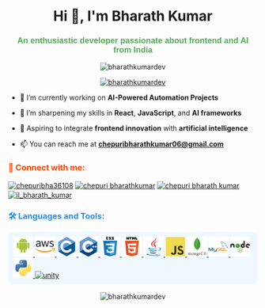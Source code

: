 <h1 align="center">Hi 👋, I'm Bharath Kumar</h1>
<h3 align="center" style="color: #4CAF50; font-family: 'Comic Sans MS', cursive, sans-serif;">An enthusiastic developer passionate about frontend and AI from India</h3>

<p align="center"> <img src="https://komarev.com/ghpvc/?username=bharathkumardev&label=Profile%20views&color=ff69b4&style=flat" alt="bharathkumardev" /> </p>

<p align="center"> <a href="https://github.com/ryo-ma/github-profile-trophy"><img src="https://github-profile-trophy.vercel.app/?username=bharathkumardev&theme=gruvbox" alt="bharathkumardev" /></a> </p>

- 🔭 I’m currently working on **AI-Powered Automation Projects**

- 🌱 I’m sharpening my skills in **React**, **JavaScript**, and **AI frameworks**

- 🎯 Aspiring to integrate **frontend innovation** with **artificial intelligence**

- 📫 You can reach me at **chepuribharathkumar06@gmail.com**

<h3 align="left" style="color: #ff4500;">📱 Connect with me:</h3>
<p align="left">
<a href="https://twitter.com/chepuribha36108" target="blank"><img align="center" src="https://raw.githubusercontent.com/rahuldkjain/github-profile-readme-generator/master/src/images/icons/Social/twitter.svg" alt="chepuribha36108" height="30" width="40" /></a>
<a href="https://linkedin.com/in/chepuri-bharathkumar" target="blank"><img align="center" src="https://raw.githubusercontent.com/rahuldkjain/github-profile-readme-generator/master/src/images/icons/Social/linked-in-alt.svg" alt="chepuri bharathkumar" height="30" width="40" /></a>
<a href="https://fb.com/chepuri.bharath.kumar" target="blank"><img align="center" src="https://raw.githubusercontent.com/rahuldkjain/github-profile-readme-generator/master/src/images/icons/Social/facebook.svg" alt="chepuri bharath kumar" height="30" width="40" /></a>
<a href="https://instagram.com/il_bharath_kumar" target="blank"><img align="center" src="https://raw.githubusercontent.com/rahuldkjain/github-profile-readme-generator/master/src/images/icons/Social/instagram.svg" alt="il_bharath_kumar" height="30" width="40" /></a>
</p>

<h3 align="left" style="color: #1e90ff;">🛠️ Languages and Tools:</h3>
<p align="left" style="background-color: #f0f8ff; padding: 10px; border-radius: 8px;"> 
<a href="https://developer.android.com" target="_blank" rel="noreferrer"> <img src="https://raw.githubusercontent.com/devicons/devicon/master/icons/android/android-original-wordmark.svg" alt="android" width="40" height="40"/> </a> 
<a href="https://aws.amazon.com" target="_blank" rel="noreferrer"> <img src="https://raw.githubusercontent.com/devicons/devicon/master/icons/amazonwebservices/amazonwebservices-original-wordmark.svg" alt="aws" width="40" height="40"/> </a> 
<a href="https://www.cprogramming.com/" target="_blank" rel="noreferrer"> <img src="https://raw.githubusercontent.com/devicons/devicon/master/icons/c/c-original.svg" alt="c" width="40" height="40"/> </a> 
<a href="https://www.w3schools.com/cpp/" target="_blank" rel="noreferrer"> <img src="https://raw.githubusercontent.com/devicons/devicon/master/icons/cplusplus/cplusplus-original.svg" alt="cplusplus" width="40" height="40"/> </a> 
<a href="https://www.w3schools.com/css/" target="_blank" rel="noreferrer"> <img src="https://raw.githubusercontent.com/devicons/devicon/master/icons/css3/css3-original-wordmark.svg" alt="css3" width="40" height="40"/> </a> 
<a href="https://www.w3.org/html/" target="_blank" rel="noreferrer"> <img src="https://raw.githubusercontent.com/devicons/devicon/master/icons/html5/html5-original-wordmark.svg" alt="html5" width="40" height="40"/> </a> 
<a href="https://www.java.com" target="_blank" rel="noreferrer"> <img src="https://raw.githubusercontent.com/devicons/devicon/master/icons/java/java-original.svg" alt="java" width="40" height="40"/> </a> 
<a href="https://developer.mozilla.org/en-US/docs/Web/JavaScript" target="_blank" rel="noreferrer"> <img src="https://raw.githubusercontent.com/devicons/devicon/master/icons/javascript/javascript-original.svg" alt="javascript" width="40" height="40"/> </a> 
<a href="https://www.mongodb.com/" target="_blank" rel="noreferrer"> <img src="https://raw.githubusercontent.com/devicons/devicon/master/icons/mongodb/mongodb-original-wordmark.svg" alt="mongodb" width="40" height="40"/> </a> 
<a href="https://www.mysql.com/" target="_blank" rel="noreferrer"> <img src="https://raw.githubusercontent.com/devicons/devicon/master/icons/mysql/mysql-original-wordmark.svg" alt="mysql" width="40" height="40"/> </a> 
<a href="https://nodejs.org" target="_blank" rel="noreferrer"> <img src="https://raw.githubusercontent.com/devicons/devicon/master/icons/nodejs/nodejs-original-wordmark.svg" alt="nodejs" width="40" height="40"/> </a> 
<a href="https://www.python.org" target="_blank" rel="noreferrer"> <img src="https://raw.githubusercontent.com/devicons/devicon/master/icons/python/python-original.svg" alt="python" width="40" height="40"/> </a> 
<a href="https://unity.com/" target="_blank" rel="noreferrer"> <img src="https://www.vectorlogo.zone/logos/unity3d/unity3d-icon.svg" alt="unity" width="40" height="40"/> </a>
</p>

<p align="center"> <img align="center" src="https://github-readme-stats.vercel.app/api?username=bharathkumardev&show_icons=true&locale=en&theme=radical" alt="bharathkumardev" /> </p>

